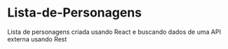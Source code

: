 # Lista-de-Personagens
Lista de personagens criada usando React e buscando dados de uma API externa usando Rest
